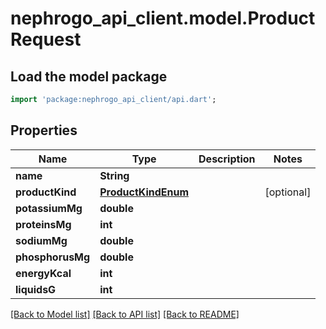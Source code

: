 # nephrogo_api_client.model.ProductRequest

## Load the model package
```dart
import 'package:nephrogo_api_client/api.dart';
```

## Properties
Name | Type | Description | Notes
------------ | ------------- | ------------- | -------------
**name** | **String** |  | 
**productKind** | [**ProductKindEnum**](ProductKindEnum.md) |  | [optional] 
**potassiumMg** | **double** |  | 
**proteinsMg** | **int** |  | 
**sodiumMg** | **double** |  | 
**phosphorusMg** | **double** |  | 
**energyKcal** | **int** |  | 
**liquidsG** | **int** |  | 

[[Back to Model list]](../README.md#documentation-for-models) [[Back to API list]](../README.md#documentation-for-api-endpoints) [[Back to README]](../README.md)


